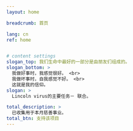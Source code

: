 ```yaml
---
layout: home

breadcrumb: 首页

lang: cn
ref: home


# content settings
slogan_top: 我们生命中最好的一部分是由朋友们组成的。
slogan_bottom: >
  我做好事时，我感觉很好。 <br>
  我做坏事时，自我感觉不好。 <br>
  这就是我的信仰。
slogan: >
  Lincoln virus的主要任务－ 联合。

total_description: >
  已收集用于本月慈善事业。
total_btn: 支持该项目
---
```



